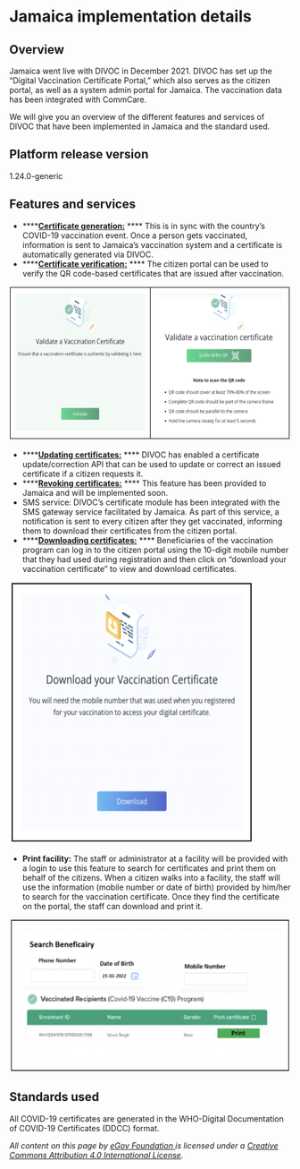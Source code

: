 # Jamaica implementation details

## Overview&#x20;

Jamaica went live with DIVOC in December 2021. DIVOC has set up the “Digital Vaccination Certificate Portal,” which also serves as the citizen portal, as well as a system admin portal for Jamaica. The vaccination data has been integrated with CommCare.

We will give you an overview of the different features and services of DIVOC that have been implemented in Jamaica and the standard used.

## Platform release version&#x20;

1.24.0-generic

## **Features and services**

* ****[**Certificate generation:**](../divocs-verifiable-certificate-features/creating-a-divoc-certificate/) **** This is in sync with the country’s COVID-19 vaccination event. Once a person gets vaccinated, information is sent to Jamaica’s vaccination system and a certificate is automatically generated via DIVOC.
* ****[**Certificate verification:**](../divocs-verifiable-certificate-features/verifying-a-divoc-certificate.md) **** The citizen portal can be used to verify the QR code-based certificates that are issued after vaccination.

![](<../.gitbook/assets/Screenshot 2022-04-04 at 2.51.40 PM.png>)

* ****[**Updating certificates:**](../divocs-verifiable-certificate-features/updating-a-divoc-certificate.md) **** DIVOC has enabled a certificate update/correction API that can be used to update or correct an issued certificate if a citizen requests it.
* ****[**Revoking certificates:**](../divocs-verifiable-certificate-features/revoking-a-divoc-certificate.md) **** This feature has been provided to Jamaica and will be implemented soon.
* SMS service: DIVOC’s certificate module has been integrated with the SMS gateway service facilitated by Jamaica. As part of this service, a notification is sent to every citizen after they get vaccinated, informing them to download their certificates from the citizen portal.
* ****[**Downloading certificates:**](../divoc-demo/citizen-portal.md#2.-for-downloading-a-certificate) **** Beneficiaries of the vaccination program can log in to the citizen portal using the 10-digit mobile number that they had used during registration and then click on “download your vaccination certificate” to view and download certificates.

![](<../.gitbook/assets/Screenshot 2022-04-04 at 2.59.42 PM.png>)

* **Print facility:** The staff or administrator at a facility will be provided with a login to use this feature to search for certificates and print them on behalf of the citizens. When a citizen walks into a facility, the staff will use the information (mobile number or date of birth) provided by him/her to search for the vaccination certificate. Once they find the certificate on the portal, the staff can download and print it.

![](<../.gitbook/assets/Screenshot 2022-04-04 at 3.01.35 PM.png>)

## Standards used&#x20;

All COVID-19 certificates are generated in the WHO-Digital Documentation of COVID-19 Certificates (DDCC) format.



_All content on this page by_ [_eGov Foundation_ ](https://egov.org.in)_is licensed under a_ [_Creative Commons Attribution 4.0 International License_](http://creativecommons.org/licenses/by/4.0/)_._
